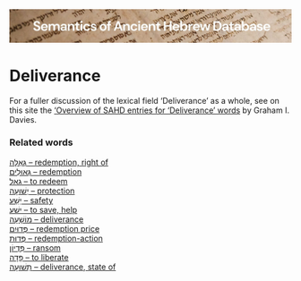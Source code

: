 <html><body><img id="banner" src="../../images/banners/banner.png" alt="banner" /></body></html>

# **Deliverance**

For a fuller discussion of the lexical field ‘Deliverance’ as a whole, see on this site the 
<a href="/sahd/miscellaneous/overview_deliverance/">‘Overview
of SAHD entries for ‘Deliverance’ words</a> by Graham I. Davies.


### Related words
[גְּאֻלָּה – redemption, right of](../words/redemption,_right_of.md)<br>[גְּאוּלִים – redemption](../words/redemption.md)<br>[גאל – to redeem](../words/g-2-l.md)<br>[יְשׁוּעָה – protection](../words/protection.md)<br>[יֵשַׁע – safety](../words/safety.md)<br>[ישׁע – to save, help](../words/to_save,_help.md)<br>[מוֹשָׁעָה – deliverance](../words/deliverance.md)<br>[פְּדוּיִם – redemption price](../words/redemption_price.md)<br>[פְּדוּת – redemption-action](../words/redemption-action.md)<br>[פִּדְיוֹן – ransom](../words/ransom.md)<br>[פָּדָה – to liberate](../words/to_liberate.md)<br>[תְּשׁוּעָה – deliverance, state of](../words/thshu3ah.md)<br>